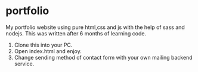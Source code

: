 # portfolio
My portfolio website using pure html,css and js with the help of sass and nodejs. This was written after 6 months of learning code.

1. Clone this into your PC.
2. Open index.html and enjoy.
3. Change sending method of contact form with your own mailing backend service.
